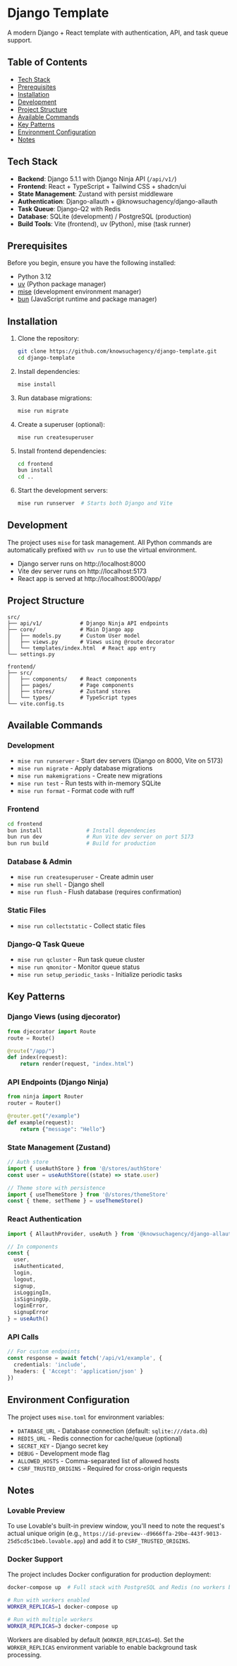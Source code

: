 # Django Template

A modern Django + React template with authentication, API, and task queue support.

## Table of Contents

- [Tech Stack](#tech-stack)
- [Prerequisites](#prerequisites)
- [Installation](#installation)
- [Development](#development)
- [Project Structure](#project-structure)
- [Available Commands](#available-commands)
- [Key Patterns](#key-patterns)
- [Environment Configuration](#environment-configuration)
- [Notes](#notes)

## Tech Stack

- **Backend**: Django 5.1.1 with Django Ninja API (`/api/v1/`)
- **Frontend**: React + TypeScript + Tailwind CSS + shadcn/ui
- **State Management**: Zustand with persist middleware
- **Authentication**: Django-allauth + @knowsuchagency/django-allauth
- **Task Queue**: Django-Q2 with Redis
- **Database**: SQLite (development) / PostgreSQL (production)
- **Build Tools**: Vite (frontend), uv (Python), mise (task runner)

## Prerequisites

Before you begin, ensure you have the following installed:

- Python 3.12
- [uv](https://github.com/astral-sh/uv) (Python package manager)
- [mise](https://mise.jdx.dev/) (development environment manager)
- [bun](https://bun.sh/) (JavaScript runtime and package manager)

## Installation

1. Clone the repository:
   ```bash
   git clone https://github.com/knowsuchagency/django-template.git
   cd django-template
   ```

2. Install dependencies:
   ```bash
   mise install
   ```

3. Run database migrations:
   ```bash
   mise run migrate
   ```

4. Create a superuser (optional):
   ```bash
   mise run createsuperuser
   ```

5. Install frontend dependencies:
   ```bash
   cd frontend
   bun install
   cd ..
   ```

6. Start the development servers:
   ```bash
   mise run runserver  # Starts both Django and Vite
   ```

## Development

The project uses `mise` for task management. All Python commands are automatically prefixed with `uv run` to use the virtual environment.

- Django server runs on http://localhost:8000
- Vite dev server runs on http://localhost:5173
- React app is served at http://localhost:8000/app/

## Project Structure

```
src/
├── api/v1/            # Django Ninja API endpoints
├── core/              # Main Django app
│   ├── models.py      # Custom User model
│   ├── views.py       # Views using @route decorator
│   └── templates/index.html  # React app entry
└── settings.py

frontend/
├── src/
│   ├── components/    # React components
│   ├── pages/         # Page components
│   ├── stores/        # Zustand stores
│   └── types/         # TypeScript types
└── vite.config.ts
```

## Available Commands

### Development
- `mise run runserver` - Start dev servers (Django on 8000, Vite on 5173)
- `mise run migrate` - Apply database migrations
- `mise run makemigrations` - Create new migrations
- `mise run test` - Run tests with in-memory SQLite
- `mise run format` - Format code with ruff

### Frontend
```bash
cd frontend
bun install              # Install dependencies
bun run dev              # Run Vite dev server on port 5173
bun run build            # Build for production
```

### Database & Admin
- `mise run createsuperuser` - Create admin user
- `mise run shell` - Django shell
- `mise run flush` - Flush database (requires confirmation)

### Static Files
- `mise run collectstatic` - Collect static files

### Django-Q Task Queue
- `mise run qcluster` - Run task queue cluster
- `mise run qmonitor` - Monitor queue status
- `mise run setup_periodic_tasks` - Initialize periodic tasks

## Key Patterns

### Django Views (using djecorator)
```python
from djecorator import Route
route = Route()

@route("/app/")
def index(request):
    return render(request, "index.html")
```

### API Endpoints (Django Ninja)
```python
from ninja import Router
router = Router()

@router.get("/example")
def example(request):
    return {"message": "Hello"}
```

### State Management (Zustand)
```typescript
// Auth store
import { useAuthStore } from '@/stores/authStore'
const user = useAuthStore((state) => state.user)

// Theme store with persistence
import { useThemeStore } from '@/stores/themeStore'
const { theme, setTheme } = useThemeStore()
```

### React Authentication
```typescript
import { AllauthProvider, useAuth } from '@knowsuchagency/django-allauth'

// In components
const { 
  user, 
  isAuthenticated,
  login, 
  logout, 
  signup,
  isLoggingIn,
  isSigningUp,
  loginError,
  signupError 
} = useAuth()
```

### API Calls
```typescript
// For custom endpoints
const response = await fetch('/api/v1/example', {
  credentials: 'include',
  headers: { 'Accept': 'application/json' }
})
```

## Environment Configuration

The project uses `mise.toml` for environment variables:

- `DATABASE_URL` - Database connection (default: `sqlite:///data.db`)
- `REDIS_URL` - Redis connection for cache/queue (optional)
- `SECRET_KEY` - Django secret key
- `DEBUG` - Development mode flag
- `ALLOWED_HOSTS` - Comma-separated list of allowed hosts
- `CSRF_TRUSTED_ORIGINS` - Required for cross-origin requests

## Notes

### Lovable Preview
To use Lovable's built-in preview window, you'll need to note the request's actual unique origin (e.g., `https://id-preview--d9666ffa-29be-443f-9013-25d5cd5c1beb.lovable.app`) and add it to `CSRF_TRUSTED_ORIGINS`.

### Docker Support
The project includes Docker configuration for production deployment:
```bash
docker-compose up  # Full stack with PostgreSQL and Redis (no workers by default)

# Run with workers enabled
WORKER_REPLICAS=1 docker-compose up

# Run with multiple workers
WORKER_REPLICAS=3 docker-compose up
```

Workers are disabled by default (`WORKER_REPLICAS=0`). Set the `WORKER_REPLICAS` environment variable to enable background task processing.